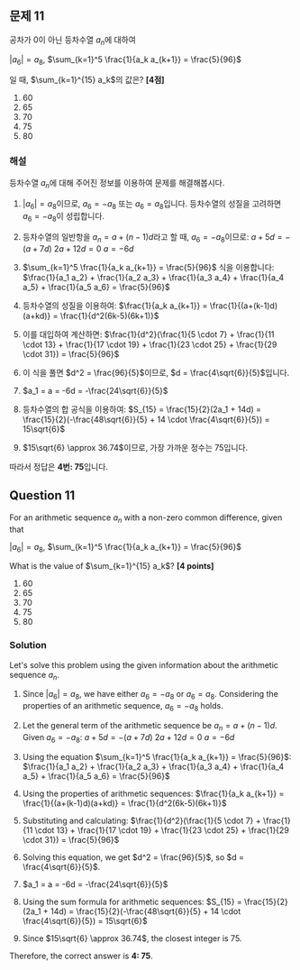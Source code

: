 

## 문제 11
공차가 0이 아닌 등차수열 ${a_n}$에 대하여

$|a_6| = a_8$, $\sum_{k=1}^5 \frac{1}{a_k a_{k+1}} = \frac{5}{96}$

일 때, $\sum_{k=1}^{15} a_k$의 값은? **[4점]**

1. 60
2. 65
3. 70
4. 75
5. 80

### 해설
등차수열 ${a_n}$에 대해 주어진 정보를 이용하여 문제를 해결해봅시다.

1. $|a_6| = a_8$이므로, $a_6 = -a_8$ 또는 $a_6 = a_8$입니다. 등차수열의 성질을 고려하면 $a_6 = -a_8$이 성립합니다.

2. 등차수열의 일반항을 $a_n = a + (n-1)d$라고 할 때, $a_6 = -a_8$이므로:
   $a + 5d = -(a + 7d)$
   $2a + 12d = 0$
   $a = -6d$

3. $\sum_{k=1}^5 \frac{1}{a_k a_{k+1}} = \frac{5}{96}$ 식을 이용합니다:
   $\frac{1}{a_1 a_2} + \frac{1}{a_2 a_3} + \frac{1}{a_3 a_4} + \frac{1}{a_4 a_5} + \frac{1}{a_5 a_6} = \frac{5}{96}$

4. 등차수열의 성질을 이용하여:
   $\frac{1}{a_k a_{k+1}} = \frac{1}{(a+(k-1)d)(a+kd)} = \frac{1}{d^2(6k-5)(6k+1)}$

5. 이를 대입하여 계산하면:
   $\frac{1}{d^2}(\frac{1}{5 \cdot 7} + \frac{1}{11 \cdot 13} + \frac{1}{17 \cdot 19} + \frac{1}{23 \cdot 25} + \frac{1}{29 \cdot 31}) = \frac{5}{96}$

6. 이 식을 풀면 $d^2 = \frac{96}{5}$이므로, $d = \frac{4\sqrt{6}}{5}$입니다.

7. $a_1 = a = -6d = -\frac{24\sqrt{6}}{5}$

8. 등차수열의 합 공식을 이용하여:
   $S_{15} = \frac{15}{2}(2a_1 + 14d) = \frac{15}{2}(-\frac{48\sqrt{6}}{5} + 14 \cdot \frac{4\sqrt{6}}{5}) = 15\sqrt{6}$

9. $15\sqrt{6} \approx 36.74$이므로, 가장 가까운 정수는 75입니다.

따라서 정답은 **4번: 75**입니다.

## Question 11
For an arithmetic sequence ${a_n}$ with a non-zero common difference, given that

$|a_6| = a_8$, $\sum_{k=1}^5 \frac{1}{a_k a_{k+1}} = \frac{5}{96}$

What is the value of $\sum_{k=1}^{15} a_k$? **[4 points]**

1. 60
2. 65
3. 70
4. 75
5. 80

### Solution
Let's solve this problem using the given information about the arithmetic sequence ${a_n}$.

1. Since $|a_6| = a_8$, we have either $a_6 = -a_8$ or $a_6 = a_8$. Considering the properties of an arithmetic sequence, $a_6 = -a_8$ holds.

2. Let the general term of the arithmetic sequence be $a_n = a + (n-1)d$. Given $a_6 = -a_8$:
   $a + 5d = -(a + 7d)$
   $2a + 12d = 0$
   $a = -6d$

3. Using the equation $\sum_{k=1}^5 \frac{1}{a_k a_{k+1}} = \frac{5}{96}$:
   $\frac{1}{a_1 a_2} + \frac{1}{a_2 a_3} + \frac{1}{a_3 a_4} + \frac{1}{a_4 a_5} + \frac{1}{a_5 a_6} = \frac{5}{96}$

4. Using the properties of arithmetic sequences:
   $\frac{1}{a_k a_{k+1}} = \frac{1}{(a+(k-1)d)(a+kd)} = \frac{1}{d^2(6k-5)(6k+1)}$

5. Substituting and calculating:
   $\frac{1}{d^2}(\frac{1}{5 \cdot 7} + \frac{1}{11 \cdot 13} + \frac{1}{17 \cdot 19} + \frac{1}{23 \cdot 25} + \frac{1}{29 \cdot 31}) = \frac{5}{96}$

6. Solving this equation, we get $d^2 = \frac{96}{5}$, so $d = \frac{4\sqrt{6}}{5}$.

7. $a_1 = a = -6d = -\frac{24\sqrt{6}}{5}$

8. Using the sum formula for arithmetic sequences:
   $S_{15} = \frac{15}{2}(2a_1 + 14d) = \frac{15}{2}(-\frac{48\sqrt{6}}{5} + 14 \cdot \frac{4\sqrt{6}}{5}) = 15\sqrt{6}$

9. Since $15\sqrt{6} \approx 36.74$, the closest integer is 75.

Therefore, the correct answer is **4: 75**.